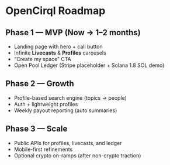 # OpenCirql Roadmap

## Phase 1 — MVP (Now → 1–2 months)
- Landing page with hero + call button
- Infinite **Livecasts** & **Profiles** carousels
- “Create my space” CTA
- Open Pool Ledger (Stripe placeholder + Solana 1.8 SOL demo)

## Phase 2 — Growth
- Profile-based search engine (topics → people)
- Auth + lightweight profiles
- Weekly payout reporting (auto summaries)

## Phase 3 — Scale
- Public APIs for profiles, livecasts, and ledger
- Mobile-first refinements
- Optional crypto on-ramps (after non-crypto traction)

